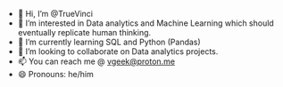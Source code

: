 - 👋 Hi, I’m @TrueVinci
- 👀 I’m interested in Data analytics and Machine Learning which should eventually replicate human thinking.
- 🌱 I’m currently learning SQL and Python (Pandas)
- 💞️ I’m looking to collaborate on Data analytics projects.
- 📫 You can reach me @ vgeek@proton.me
- 😄 Pronouns: he/him

<!---
TrueVinci/TrueVinci is a ✨ special ✨ repository because its `README.md` (this file) appears on your GitHub profile.
You can click the Preview link to take a look at your changes.
--->
